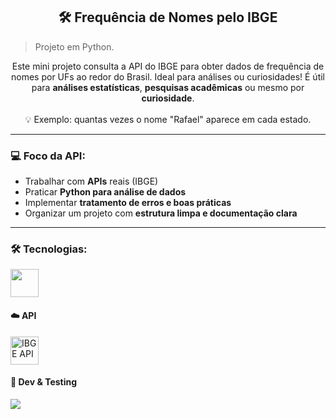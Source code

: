 <h2 align="center">🛠️ Frequência de Nomes pelo IBGE</h2>

> Projeto em Python.  

<p align="center">
Este mini projeto consulta a API do IBGE para obter dados de frequência de nomes por UFs ao redor do Brasil. Ideal para análises ou curiosidades!  
É útil para <b>análises estatísticas</b>, <b>pesquisas acadêmicas</b> ou mesmo por <b>curiosidade</b>.  
<br><br>
💡 Exemplo: quantas vezes o nome "Rafael" aparece em cada estado.
</p>

---

### 💻 Foco da API:  
- Trabalhar com **APIs** reais (IBGE)  
- Praticar **Python para análise de dados**  
- Implementar **tratamento de erros e boas práticas**  
- Organizar um projeto com **estrutura limpa e documentação clara**  

---

### 🛠️ Tecnologias:
<p>
  <img src="https://cdn.jsdelivr.net/gh/devicons/devicon/icons/python/python-original.svg" width="45" />
</p>

#### ☁️ API  
<p>
  <img src="https://img.icons8.com/?size=512&id=11683&format=png" width="45" title="IBGE API" />
</p>

#### 🧪 Dev & Testing  
<p>
  <img src="https://cdn.jsdelivr.net/gh/devicons/devicon/icons/vscode/vscode-original.svg" width=
